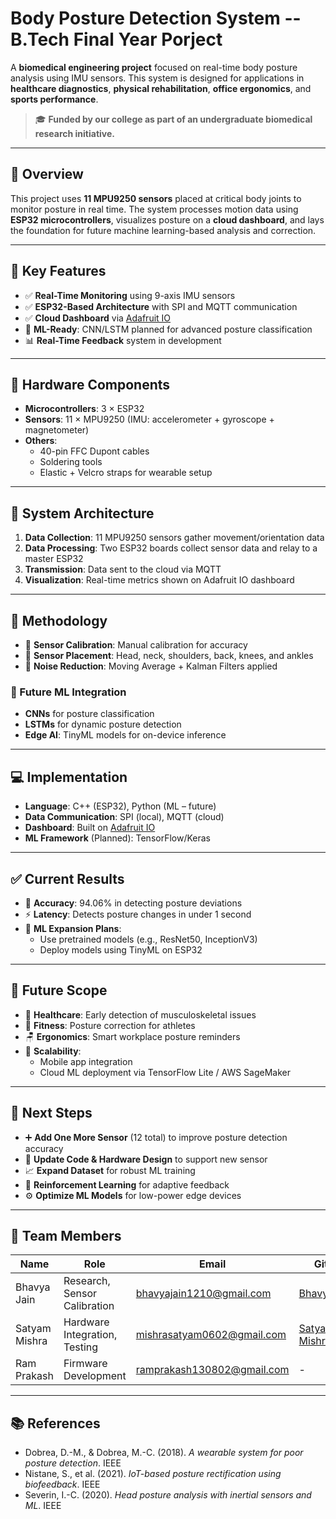 #  Body Posture Detection System -- B.Tech Final Year Porject

A **biomedical engineering project** focused on real-time body posture analysis using IMU sensors. This system is designed for applications in **healthcare diagnostics**, **physical rehabilitation**, **office ergonomics**, and **sports performance**.

> 🎓 **Funded by our college as part of an undergraduate biomedical research initiative.**

---

## 📌 Overview

This project uses **11 MPU9250 sensors** placed at critical body joints to monitor posture in real time. The system processes motion data using **ESP32 microcontrollers**, visualizes posture on a **cloud dashboard**, and lays the foundation for future machine learning-based analysis and correction.

---

## 🚀 Key Features

- ✅ **Real-Time Monitoring** using 9-axis IMU sensors  
- ✅ **ESP32-Based Architecture** with SPI and MQTT communication  
- ✅ **Cloud Dashboard** via [Adafruit IO](https://io.adafruit.com)  
- 🧠 **ML-Ready**: CNN/LSTM planned for advanced posture classification  
- 📊 **Real-Time Feedback** system in development

---

## 🔧 Hardware Components

- **Microcontrollers**: 3 × ESP32  
- **Sensors**: 11 × MPU9250 (IMU: accelerometer + gyroscope + magnetometer)  
- **Others**:
  - 40-pin FFC Dupont cables  
  - Soldering tools  
  - Elastic + Velcro straps for wearable setup  

---

## 🧱 System Architecture

1. **Data Collection**: 11 MPU9250 sensors gather movement/orientation data  
2. **Data Processing**: Two ESP32 boards collect sensor data and relay to a master ESP32  
3. **Transmission**: Data sent to the cloud via MQTT  
4. **Visualization**: Real-time metrics shown on Adafruit IO dashboard

---

## 🧪 Methodology

- 🎯 **Sensor Calibration**: Manual calibration for accuracy  
- 🤖 **Sensor Placement**: Head, neck, shoulders, back, knees, and ankles  
- 🧹 **Noise Reduction**: Moving Average + Kalman Filters applied  

### 🧠 Future ML Integration

- **CNNs** for posture classification  
- **LSTMs** for dynamic posture detection  
- **Edge AI**: TinyML models for on-device inference  

---

## 💻 Implementation

- **Language**: C++ (ESP32), Python (ML – future)  
- **Data Communication**: SPI (local), MQTT (cloud)  
- **Dashboard**: Built on [Adafruit IO](https://io.adafruit.com)  
- **ML Framework** (Planned): TensorFlow/Keras

---

## ✅ Current Results

- 🎯 **Accuracy**: 94.06% in detecting posture deviations  
- ⚡ **Latency**: Detects posture changes in under 1 second  
- 📌 **ML Expansion Plans**:
  - Use pretrained models (e.g., ResNet50, InceptionV3)  
  - Deploy models using TinyML on ESP32

---

## 🔮 Future Scope

- 🏥 **Healthcare**: Early detection of musculoskeletal issues  
- 🏃 **Fitness**: Posture correction for athletes  
- 🪑 **Ergonomics**: Smart workplace posture reminders  
- 📱 **Scalability**:
  - Mobile app integration  
  - Cloud ML deployment via TensorFlow Lite / AWS SageMaker

---

## 🔧 Next Steps

- ➕ **Add One More Sensor** (12 total) to improve posture detection accuracy  
- 🔄 **Update Code & Hardware Design** to support new sensor  
- 📈 **Expand Dataset** for robust ML training  
- 🧠 **Reinforcement Learning** for adaptive feedback  
- ⚙️ **Optimize ML Models** for low-power edge devices

---

## 👥 Team Members

| Name           | Role                          | Email                          | GitHub              |
|----------------|-------------------------------|--------------------------------|----------------------|
| Bhavya Jain    | Research, Sensor Calibration  | bhavyajain1210@gmail.com       | [Bhavyajain12](https://github.com/Bhavyajain12) |
| Satyam Mishra  | Hardware Integration, Testing | mishrasatyam0602@gmail.com     | [Satyam-Mishra0602](https://github.com/Satyam-Mishra0602) |
| Ram Prakash    | Firmware Development          | ramprakash130802@gmail.com     | -                    |

---

## 📚 References

- Dobrea, D.-M., & Dobrea, M.-C. (2018). *A wearable system for poor posture detection*. IEEE  
- Nistane, S., et al. (2021). *IoT-based posture rectification using biofeedback*. IEEE  
- Severin, I.-C. (2020). *Head posture analysis with inertial sensors and ML*. IEEE  

